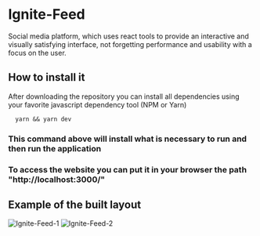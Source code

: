 # Ignite-Feed
Social media platform, which uses react tools to provide an interactive and visually satisfying interface, not forgetting performance and usability with a focus on the user.

## How to install it
After downloading the repository you can install all dependencies using your favorite javascript dependency tool (NPM or Yarn)

```shell
  yarn && yarn dev
```

### This command above will install what is necessary to run and then run the application
### To access the website you can put it in your browser the path "http://localhost:3000/"

## Example of the built layout
![Ignite-Feed-1](https://user-images.githubusercontent.com/105358332/177754786-100590d3-4b51-499b-8a2f-e909dbe80734.png)
![Ignite-Feed-2](https://user-images.githubusercontent.com/105358332/177754801-9d6778e8-6569-41e9-9185-015aaac4ebd3.png)
